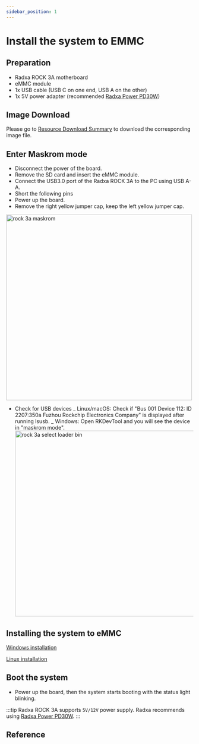 ```yaml
---
sidebar_position: 1
---
```


# Install the system to EMMC

## Preparation

- Radxa ROCK 3A motherboard
- eMMC module
- 1x USB cable (USB C on one end, USB A on the other)
- 1x 5V power adapter (recommended [Radxa Power PD30W](/accessories/pd_30w))

## Image Download

Please go to [Resource Download Summary](/rock3/rock3a/getting-started/download.md) to download the corresponding image file.

## Enter Maskrom mode

- Disconnect the power of the board.
- Remove the SD card and insert the eMMC module.
- Connect the USB3.0 port of the Radxa ROCK 3A to the PC using USB A-A.
- Short the following pins
- Power up the board.
- Remove the right yellow jumper cap, keep the left yellow jumper cap.

<img src="/img/rock3/3a/rock3a-maskrom.webp" alt="rock 3a maskrom" width="500" />

- Check for USB devices
  _ Linux/macOS: Check if "Bus 001 Device 112: ID 2207:350a Fuzhou Rockchip Electronics Company" is displayed after running lsusb.
  _ Windows: Open RKDevTool and you will see the device in "maskrom mode".
  <img src="/img/rock3/3a/rock3a-select-loader-bin.webp" alt="rock 3a select loader bin" width="500" />

## Installing the system to eMMC

[Windows installation](rkdevtool)

[Linux installation](rkdeveloptool)

## Boot the system

- Power up the board, then the system starts booting with the status light blinking.

:::tip
Radxa ROCK 3A supports `5V/12V` power supply. Radxa recommends using [Radxa Power PD30W](/accessories/pd_30w).
:::

## Reference
